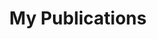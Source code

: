 ---
layout: archive
permalink: /publications/
title: "My Publications"
author_profile: true
header:
    image: "/assets/images/yosemite.jpg"
---